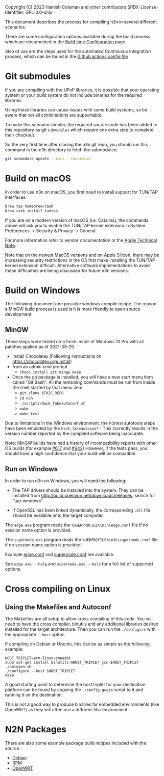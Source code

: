 Copyright (C) 2023 Hamish Coleman and other contributors
SPDX-License-Identifier: GPL-3.0-only

This document describes the process for compiling n3n in several different
scenarios.

There are some configuration options available during the build process,
which are documented in the [Build time Configuration](BuildConfig.md) page.

Also of use are the steps used for the automated Continuous Integration
process, which can be found in the [Github actions config file](../.github/workflows/tests.yml)

# Git submodules

If you are compiling with the UPnP libraries, it is possible that your
operating system or your build system do not include binaries for the
required libraries.

Using these libraries can cause issues with some build systems, so be
aware that not all combinations are supportable.

To make this scenario simpler, the required source code has been added
to this repository as git `submodules` which require one extra step to
complete their checkout.

So the very first time after cloning the n3n git repo, you should run
this command in the n3n directory to fetch the submodules:

```bash
git submodule update --init --recursive
```

# Build on macOS

In order to use n3n on macOS, you first need to install support for TUN/TAP interfaces:

```bash
brew tap homebrew/cask
brew cask install tuntap
```

If you are on a modern version of macOS (i.e. Catalina), the commands above will ask you to enable the TUN/TAP kernel extension in System Preferences → Security & Privacy → General.

For more information refer to vendor documentation or the [Apple Technical Note](https://developer.apple.com/library/content/technotes/tn2459/_index.html).

Note that on the newest MacOS versions and on Apple Silicon, there may be
increasing security restrictions in the OS that make installing the TUN/TAP
kernel extension difficult.  Alternative software implementations to avoid
these difficulties are being discussed for future n3n versions.

# Build on Windows

The following document one possible windows compile recipe.  The reason
a MinGW build process is used is it is more friendly to open source
development.

## MinGW

These steps were tested on a fresh install of Windows 10 Pro with all patches
applied as of 2021-09-29.

- Install Chocolatey (Following instructions on https://chocolatey.org/install)
- from an admin cmd prompt
    - `choco install git mingw make`
- Once the git package is installed, you will have a new start menu item
  called "Git Bash".  All the remaining commands must be run from inside the
  shell started by that menu item:
    - `git clone $THIS_REPO`
    - `cd n3n`
    - `./scripts/hack_fakeautoconf.sh`
    - `make`
    - `make test`

Due to limitations in the Windows environment, the normal autotools steps have
been emulated by the `hack_fakeautoconf` - This currently results in the
version number reported by the compiled software being inaccurate.

Note: MinGW builds have had a history of incompatibility reports with other OS
builds (for example [#617](https://github.com/ntop/n2n/issues/617) and [#642](https://github.com/ntop/n2n/issues/642))
However, if the tests pass, you should have a high confidence that your build
will be compatible.

## Run on Windows

In order to run n3n on Windows, you will need the following:

- The TAP drivers should be installed into the system. They can be installed from
  http://build.openvpn.net/downloads/releases, search for "tap-windows".

- If OpenSSL has been linked dynamically, the corresponding `.dll` file should be available
  onto the target computer.

The `edge.exe` program reads the `%USERPROFILE%\n3n\edge.conf` file if no
session name option is provided.

The `supernode.exe` program reads the `%UERPROFILE%\n3n\supernode.conf` file if
no session name option is provided.

Example [edge.conf](edge.conf.sample)
and [supernode.conf](supernode.conf.sample) are available.

See `edge.exe --help` and `supernode.exe --help` for a full list of supported options.

# Cross compiling on Linux

## Using the Makefiles and Autoconf

The Makefiles are all setup to allow cross compiling of this code.  You
will need to have the cross compiler, binutils and any additional libraries
desired installed for the target architecture.  Then you can run the `./configure`
with the appropriate `--host` option.

If compiling on Debian or Ubuntu, this can be as simple as the following example:

```
HOST_TRIPLET=arm-linux-gnueabi
sudo apt-get install binutils-$HOST_TRIPLET gcc-$HOST_TRIPLET
./autogen.sh
./configure --host $HOST_TRIPLET
make
```

A good starting point to determine the host triplet for your destination platform
can be found by copying the `./config.guess` script to it and running it on the
destination.

This is not a good way to produce binaries for embedded environments (like OpenWRT)
as they will often use a different libc environment.

# N2N Packages

There are also some example package build recipes included with the source.

- [Debian](../packages/debian/README)
- [RPM](../packages/rpm)
- [OpenWRT](../packages/openwrt/README.md)
